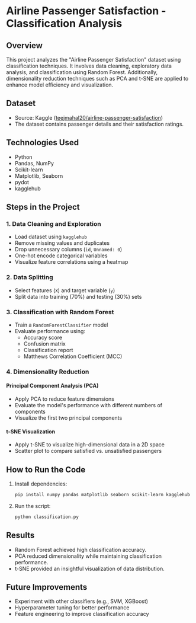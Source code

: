 # Airline Passenger Satisfaction - Classification Analysis

## Overview
This project analyzes the "Airline Passenger Satisfaction" dataset using classification techniques. It involves data cleaning, exploratory data analysis, and classification using Random Forest. Additionally, dimensionality reduction techniques such as PCA and t-SNE are applied to enhance model efficiency and visualization.

## Dataset
- Source: Kaggle ([teejmahal20/airline-passenger-satisfaction](https://www.kaggle.com/teejmahal20/airline-passenger-satisfaction))
- The dataset contains passenger details and their satisfaction ratings.

## Technologies Used
- Python
- Pandas, NumPy
- Scikit-learn
- Matplotlib, Seaborn
- pydot
- kagglehub

## Steps in the Project
### 1. Data Cleaning and Exploration
- Load dataset using `kagglehub`
- Remove missing values and duplicates
- Drop unnecessary columns (`id`, `Unnamed: 0`)
- One-hot encode categorical variables
- Visualize feature correlations using a heatmap

### 2. Data Splitting
- Select features (`X`) and target variable (`y`)
- Split data into training (70%) and testing (30%) sets

### 3. Classification with Random Forest
- Train a `RandomForestClassifier` model
- Evaluate performance using:
  - Accuracy score
  - Confusion matrix
  - Classification report
  - Matthews Correlation Coefficient (MCC)

### 4. Dimensionality Reduction
#### Principal Component Analysis (PCA)
- Apply PCA to reduce feature dimensions
- Evaluate the model's performance with different numbers of components
- Visualize the first two principal components

#### t-SNE Visualization
- Apply t-SNE to visualize high-dimensional data in a 2D space
- Scatter plot to compare satisfied vs. unsatisfied passengers

## How to Run the Code
1. Install dependencies:
   ```bash
   pip install numpy pandas matplotlib seaborn scikit-learn kagglehub pydot
   ```
2. Run the script:
   ```bash
   python classification.py
   ```

## Results
- Random Forest achieved high classification accuracy.
- PCA reduced dimensionality while maintaining classification performance.
- t-SNE provided an insightful visualization of data distribution.

## Future Improvements
- Experiment with other classifiers (e.g., SVM, XGBoost)
- Hyperparameter tuning for better performance
- Feature engineering to improve classification accuracy

